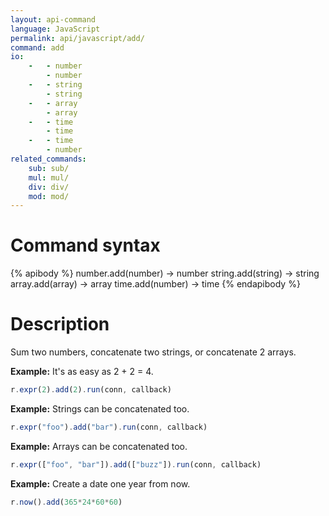 ```yaml
---
layout: api-command
language: JavaScript
permalink: api/javascript/add/
command: add
io:
    -   - number
        - number
    -   - string
        - string
    -   - array
        - array
    -   - time
        - time
    -   - time
        - number
related_commands:
    sub: sub/
    mul: mul/
    div: div/
    mod: mod/
---
```


# Command syntax #

{% apibody %}
number.add(number) &rarr; number
string.add(string) &rarr; string
array.add(array) &rarr; array
time.add(number) &rarr; time
{% endapibody %}

# Description #

Sum two numbers, concatenate two strings, or concatenate 2 arrays.

__Example:__ It's as easy as 2 + 2 = 4.

```js
r.expr(2).add(2).run(conn, callback)
```

__Example:__ Strings can be concatenated too.

```js
r.expr("foo").add("bar").run(conn, callback)
```


__Example:__ Arrays can be concatenated too.

```js
r.expr(["foo", "bar"]).add(["buzz"]).run(conn, callback)
```


__Example:__ Create a date one year from now.

```js
r.now().add(365*24*60*60)
```

